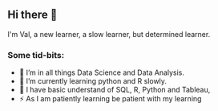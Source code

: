 ## Hi there 👋

I'm Val, a new learner, a slow learner, but determined learner. 

### Some tid-bits:
- 🔭 I’m in all things Data Science and Data Analysis.
- 🌱 I’m currently learning python and R slowly.
- 🤔 I have basic understand of SQL, R, Python and Tableau, 
- ⚡ As I am patiently learning be patient with my learning
